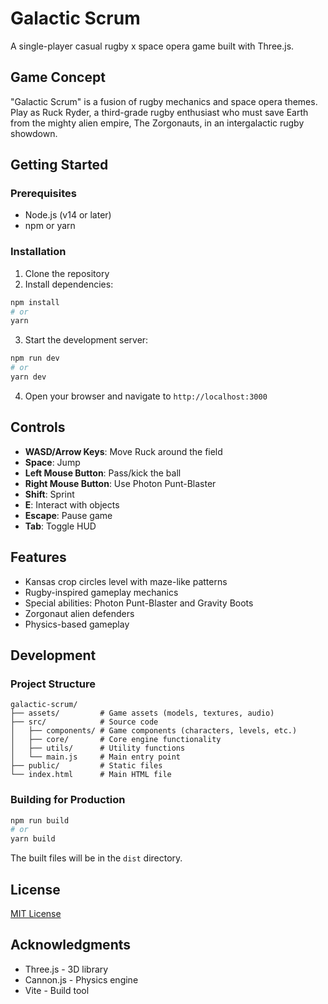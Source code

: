 # Galactic Scrum

A single-player casual rugby x space opera game built with Three.js.

## Game Concept

"Galactic Scrum" is a fusion of rugby mechanics and space opera themes. Play as Ruck Ryder, a third-grade rugby enthusiast who must save Earth from the mighty alien empire, The Zorgonauts, in an intergalactic rugby showdown.

## Getting Started

### Prerequisites

- Node.js (v14 or later)
- npm or yarn

### Installation

1. Clone the repository
2. Install dependencies:

```bash
npm install
# or
yarn
```

3. Start the development server:

```bash
npm run dev
# or
yarn dev
```

4. Open your browser and navigate to `http://localhost:3000`

## Controls

- **WASD/Arrow Keys**: Move Ruck around the field
- **Space**: Jump
- **Left Mouse Button**: Pass/kick the ball
- **Right Mouse Button**: Use Photon Punt-Blaster
- **Shift**: Sprint
- **E**: Interact with objects
- **Escape**: Pause game
- **Tab**: Toggle HUD

## Features

- Kansas crop circles level with maze-like patterns
- Rugby-inspired gameplay mechanics
- Special abilities: Photon Punt-Blaster and Gravity Boots
- Zorgonaut alien defenders
- Physics-based gameplay

## Development

### Project Structure

```
galactic-scrum/
├── assets/         # Game assets (models, textures, audio)
├── src/            # Source code
│   ├── components/ # Game components (characters, levels, etc.)
│   ├── core/       # Core engine functionality
│   ├── utils/      # Utility functions
│   └── main.js     # Main entry point
├── public/         # Static files
└── index.html      # Main HTML file
```

### Building for Production

```bash
npm run build
# or
yarn build
```

The built files will be in the `dist` directory.

## License

[MIT License](LICENSE)

## Acknowledgments

- Three.js - 3D library
- Cannon.js - Physics engine
- Vite - Build tool
